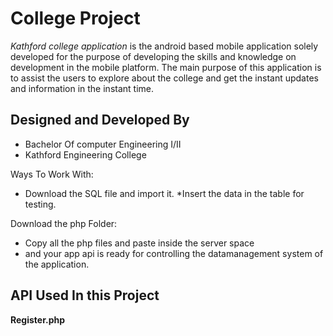College Project
======
*Kathford college application* is the android based mobile application solely developed 
for the purpose of developing the skills and knowledge on development in the mobile platform.
The main purpose of this application is to assist the users to explore about the college and get the instant
updates and information in the instant time.

Designed and Developed By
-------------------------
* Bachelor Of computer Engineering I/II
* Kathford Engineering College 

Ways To Work With:
* Download the SQL file and import it.
*Insert the data in the table for testing.

Download the php Folder:
* Copy all the php files and paste inside the server space
* and your app api is ready for controlling the datamanagement system of the application.


API Used In this Project 
------------------

**Register.php**

<?php

	$mycon=mysql_connect("localhost","root","root") or die('{"res":"Database Error"}');
	$mydb=mysql_select_db("kathford") or die('{"res":"Database Error"}');
	$action = (isset($_GET['action'])?($_GET['action']):"list");
	switch($action){
		case "list":
			$sql = "SELECT * FROM `register` LIMIT 0, 50"; 
			$myquery = mysql_query($sql) or die('{"res":"Query error"}');
			$json_array = array();
			while($rows = mysql_fetch_array($myquery)){//`id`, `name`, `password`, `faculty`, `isactive`
					$row_array['id'] = $rows['id'];
					$row_array['name'] = $rows['name'];
					//$row_array['password'] = $rows['password'];
					$row_array['faculty'] = $rows['faculty'];
					$row_array['isactive'] = $rows['isactive'];
				    $row_array['created'] = $rows['created'];
				array_push($json_array,$row_array);	
			}
			$json_result['res'] = 'success';
			$json_result['data'] = $json_array;
			echo json_encode($json_result);
			break;
		case "view":
			if(!isset($_GET['id'])){
				die('{"res":"id not specified"}');
			}
			$sql = "SELECT * FROM `contacts` WHERE `id` = ".$_GET['id'] ; 
			$myquery = mysql_query($sql) or die('{"res":"Query error"}');
			$row_array;
			while($rows = mysql_fetch_array($myquery)){//`id`, `name`, `password`, `faculty`, `isactive`
				$row_array['id'] = $rows['id'];
				$row_array['name'] = $rows['name'];
				//$row_array['password'] = $rows['password'];
				$row_array['faculty'] = $rows['faculty'];
				$row_array['isactive'] = $rows['isactive'];
				$row_array['created'] = $rows['created'];
				

			}
			$json_result['res'] = 'success';
			$json_result['data'] = $row_array;
			echo json_encode($json_result);
			break;
		
		case "search":
			$q = (isset($_GET['q']))?($_GET['q']):"";
			$sql = "SELECT * FROM `register` WHERE `name` LIKE '%".$q."%'LIMIT 0, 50";
			//echo $sql;
			$myquery = mysql_query($sql) or die('{"res":"Query error"}');
			$json_array = array();
			while($rows = mysql_fetch_array($myquery)){//`id`, `name`, `password`, `faculty`, `isactive`
				$row_array['id'] = $rows['id'];
				$row_array['name'] = $rows['name'];
				//$row_array['password'] = $rows['password'];
				$row_array['faculty'] = $rows['faculty'];
				$row_array['isactive'] = $rows['isactive'];
				$row_array['created'] = $rows['created'];
			
					array_push($json_array,$row_array);	
			}
			$json_result['res'] = 'success';
			$json_result['data'] = $json_array;
			echo json_encode($json_result);
			break;
		case "login":
			$name = (isset($_GET['name']))?($_GET['name']):"";
			$password = (isset($_GET['password']))?($_GET['password']):"";
			$sql = "SELECT * FROM `register` WHERE `name` = '".$name."' AND `password` = '".$password."'";
			//echo $sql;
			$myquery = mysql_query($sql) or die('{"res":"Query error"}');
			
			if($rows=mysql_fetch_array($myquery)){//`id`, `name`, `password`, `faculty`, `isactive`
				$json_result['res'] = 'success';
				$json_result['isactive']=$rows['isactive'];
				$json_result['message'] = 'success';
			}
			else{
				$json_result['res'] = 'failed';
				$json_result['message'] = 'Invalid username or password';
			}
			echo json_encode($json_result);
			break;
		case "add":
			$name = (isset($_GET['name'])?($_GET['name']):"guest");
			$lname = (isset($_GET['lname'])?($_GET['lname']):"guest");
			$pass = (isset($_GET['password'])?($_GET['password']):"");
			$fac = (isset($_GET['faculty'])?($_GET['faculty']):"");
			if($name != '' && $pass != '' && $fac != ''){
				$sql = "INSERT INTO `register` (`name`,`lname`, `password`, `faculty`) VALUES ('".$name."', '".$lname."',  '".$pass."', '".$fac."');";
				//echo $sql;
				$myquery=mysql_query($sql);
				if($myquery){
					$json_result['res'] = 'success';
					echo json_encode($json_result);
				}
				else{
					$json_result['res'] = 'error';
					$json_result['message'] = 'Database insertion error';
					echo json_encode($json_result);
				}
			}
			else{
				
					$json_result['res'] = 'error';
					$json_result['message'] = 'Field blank name, password or/and faculty';
					echo json_encode($json_result);
			}
			break;
		 case "newsfeed":
				$sql = "SELECT * FROM `newsfeed` LIMIT 0, 50"; 
			        $myquery = mysql_query($sql) or die('{"res":"Query error"}');
			        $json_array = array();
			       while($rows = mysql_fetch_array($myquery)){//`id`, `name`, `password`, `faculty`, `isactive`
					//$row_array['id'] = $rows['id'];
					$row_array['newsfeed'] = $rows['news'];
					//$row_array['password'] = $rows['password'];
					$row_array['date'] = $rows['date'];
					

				  array_push($json_array,$row_array);	
			         }
			     $json_result['res'] = 'success';
			     $json_result['data'] = $json_array;
			     echo json_encode($json_result);
			     break;
                   case "directory":
                   $sql = "SELECT * FROM `directory`"; 
			$myquery = mysql_query($sql) or die('{"res":"Query error"}');
			$json_array = array();
			while($rows = mysql_fetch_array($myquery)){//`id`, `name`, `password`, `faculty`, `isactive`
					//$row_array['id'] = $rows['id'];
					$row_array['fname'] = $rows['fname'];
					//$row_array['password'] = $rows['password'];
					$row_array['lname'] = $rows['lname'];
					$row_array['faculty'] = $rows['faculty'];
                                        $row_array['phone'] = $rows['phone'];
					

				array_push($json_array,$row_array);	
			}
			$json_result['res'] = 'success';
			$json_result['data'] = $json_array;
			echo json_encode($json_result);
		     break; 

		default:
				$json_result['res'] = 'error';
				$json_result['message'] = 'Action not defined';
				echo json_encode($json_result);
			break;
	}
?>




